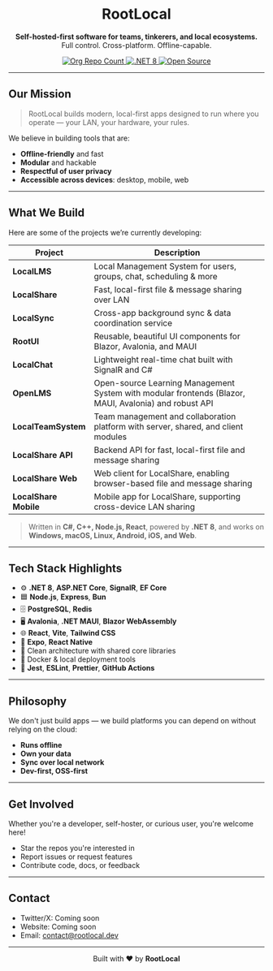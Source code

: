<!-- RootLocal GitHub Organization README -->

<h1 align="center">
  RootLocal
</h1>

<p align="center">
  <strong>Self-hosted-first software for teams, tinkerers, and local ecosystems.</strong><br>
  Full control. Cross-platform. Offline-capable.
</p>

<p align="center">
  <a href="https://github.com/orgs/RootLocalOpen/repositories">
    <img alt="Org Repo Count" src="https://img.shields.io/badge/repos-dynamic-lightgrey?style=flat-square">
  </a>
  <a href="https://dotnet.microsoft.com/en-us/">
    <img alt=".NET 8" src="https://img.shields.io/badge/.NET-8-blueviolet?logo=dotnet&logoColor=white&style=flat-square">
  </a>
  <a href="https://github.com/RootLocalOpen">
    <img alt="Open Source" src="https://img.shields.io/badge/license-MIT-green?style=flat-square">
  </a>
</p>

---

## Our Mission

> RootLocal builds modern, local-first apps designed to run where you operate — your LAN, your hardware, your rules.

We believe in building tools that are:
- **Offline-friendly** and fast
- **Modular** and hackable
- **Respectful of user privacy**
- **Accessible across devices**: desktop, mobile, web

---

## What We Build

Here are some of the projects we’re currently developing:

| Project        | Description                                                                 |
|----------------|-----------------------------------------------------------------------------|
| **LocalLMS**   | Local Management System for users, groups, chat, scheduling & more          |
| **LocalShare** | Fast, local-first file & message sharing over LAN                           |
| **LocalSync**  | Cross-app background sync & data coordination service                       |
| **RootUI**     | Reusable, beautiful UI components for Blazor, Avalonia, and MAUI            |
| **LocalChat**  | Lightweight real-time chat built with SignalR and C#                        |
| **OpenLMS**    | Open-source Learning Management System with modular frontends (Blazor, MAUI, Avalonia) and robust API |
| **LocalTeamSystem** | Team management and collaboration platform with server, shared, and client modules |
| **LocalShare API** | Backend API for fast, local-first file and message sharing |
| **LocalShare Web** | Web client for LocalShare, enabling browser-based file and message sharing |
| **LocalShare Mobile** | Mobile app for LocalShare, supporting cross-device LAN sharing |

> Written in **C#, C++, Node.js, React**, powered by **.NET 8**, and works on **Windows, macOS, Linux, Android, iOS, and Web**.

---

## Tech Stack Highlights

- ⚙️ **.NET 8**, **ASP.NET Core**, **SignalR**, **EF Core**
- 🟦 **Node.js**, **Express**, **Bun**
- 🗄️ **PostgreSQL**, **Redis**
- 🖥️ **Avalonia**, **.NET MAUI**, **Blazor WebAssembly**
- 🌐 **React**, **Vite**, **Tailwind CSS**
- 📱 **Expo**, **React Native**
- 🧠 Clean architecture with shared core libraries
- 🐳 Docker & local deployment tools
- 🧪 **Jest**, **ESLint**, **Prettier**, **GitHub Actions**

---

## Philosophy

We don't just build apps — we build platforms you can depend on without relying on the cloud:

- **Runs offline**
- **Own your data**
- **Sync over local network**
- **Dev-first, OSS-first**

---

## Get Involved

Whether you're a developer, self-hoster, or curious user, you're welcome here!

- Star the repos you're interested in
- Report issues or request features
- Contribute code, docs, or feedback

---

## Contact

- Twitter/X: Coming soon
- Website: Coming soon
- Email: contact@rootlocal.dev

---

<p align="center">
  Built with ❤️ by <strong>RootLocal</strong>
</p>
